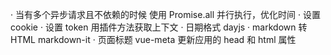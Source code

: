 · 当有多个异步请求且不依赖的时候 使用 Promise.all 并行执行，优化时间
· 设置 cookie 
· 设置 token  用插件方法获取上下文
· 日期格式  dayjs
· markdown 转 HTML  markdown-it
· 页面标题 vue-meta 更新应用的 head 和 html 属性